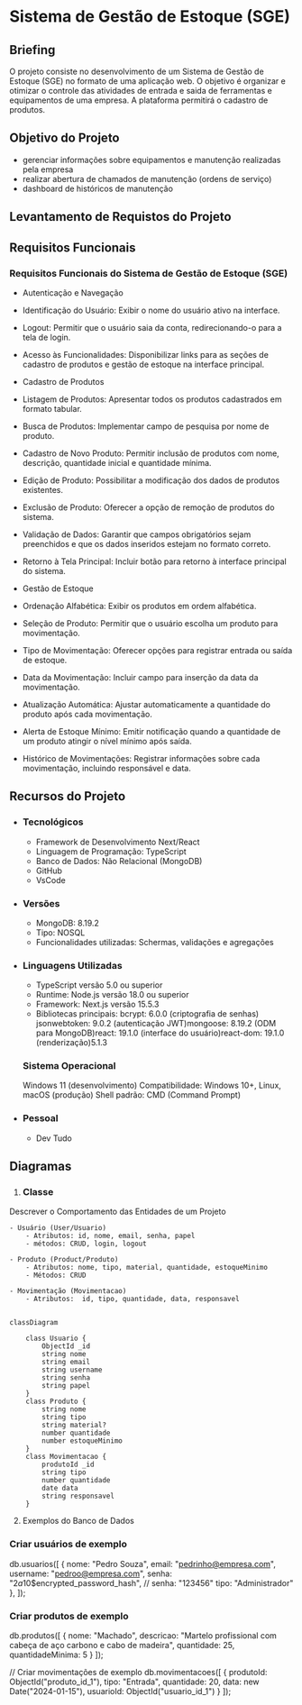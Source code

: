 # Sistema de Gestão de Estoque (SGE)

## Briefing
O projeto consiste no desenvolvimento de um Sistema de Gestão de Estoque (SGE) no formato de uma aplicação web. O objetivo é organizar e otimizar o controle das atividades de entrada e saida de ferramentas e equipamentos de uma empresa. A plataforma permitirá o cadastro de produtos.

## Objetivo do Projeto
- gerenciar informações sobre equipamentos e manutenção realizadas pela empresa
- realizar abertura de chamados de manutenção (ordens de serviço)
- dashboard de históricos de manutenção

## Levantamento de Requistos do Projeto

## Requisitos Funcionais
### Requisitos Funcionais do Sistema de Gestão de Estoque (SGE)
- Autenticação e Navegação

- Identificação do Usuário: Exibir o nome do usuário ativo na interface.
- Logout: Permitir que o usuário saia da conta, redirecionando-o para a tela de login.
- Acesso às Funcionalidades: Disponibilizar links para as seções de cadastro de produtos e gestão de estoque na interface principal.

- Cadastro de Produtos

- Listagem de Produtos: Apresentar todos os produtos cadastrados em formato tabular.
- Busca de Produtos: Implementar campo de pesquisa por nome de produto.
- Cadastro de Novo Produto: Permitir inclusão de produtos com nome, descrição, quantidade inicial e quantidade mínima.
- Edição de Produto: Possibilitar a modificação dos dados de produtos existentes.
- Exclusão de Produto: Oferecer a opção de remoção de produtos do sistema.
- Validação de Dados: Garantir que campos obrigatórios sejam preenchidos e que os dados inseridos estejam no formato correto.
- Retorno à Tela Principal: Incluir botão para retorno à interface principal do sistema.

- Gestão de Estoque

- Ordenação Alfabética: Exibir os produtos em ordem alfabética.
- Seleção de Produto: Permitir que o usuário escolha um produto para movimentação.
- Tipo de Movimentação: Oferecer opções para registrar entrada ou saída de estoque.
- Data da Movimentação: Incluir campo para inserção da data da movimentação.
- Atualização Automática: Ajustar automaticamente a quantidade do produto após cada movimentação.
- Alerta de Estoque Mínimo: Emitir notificação quando a quantidade de um produto atingir o nível mínimo após saída.
- Histórico de Movimentações: Registrar informações sobre cada movimentação, incluindo responsável e data.

## Recursos do Projeto
- ### Tecnológicos
    - Framework de Desenvolvimento Next/React
    - Linguagem de Programação: TypeScript
    - Banco de Dados: Não Relacional (MongoDB)
    - GitHub
    - VsCode

- ### Versões
    - MongoDB: 8.19.2
    - Tipo: NOSQL
    - Funcionalidades utilizadas: Schermas, validações e agregações

- ### Linguagens Utilizadas
    - TypeScript versão 5.0 ou superior
    - Runtime: Node.js versão 18.0 ou superior
    - Framework: Next.js versão 15.5.3     
    - Bibliotecas principais:
    bcrypt: 6.0.0 (criptografia de senhas)
    jsonwebtoken: 9.0.2 (autenticação JWT)mongoose: 8.19.2 (ODM para MongoDB)react: 19.1.0 (interface do usuário)react-dom: 19.1.0 (renderização)5.1.3 
    
    ### Sistema Operacional
    Windows 11 (desenvolvimento)
    Compatibilidade: Windows 10+, Linux, macOS (produção)
    Shell padrão: CMD (Command Prompt)

- ### Pessoal
    - Dev Tudo

## Diagramas

1. ### Classe
Descrever o Comportamento das Entidades de um Projeto

    - Usuário (User/Usuario)
        - Atributos: id, nome, email, senha, papel
        - métodos: CRUD, login, logout

    - Produto (Product/Produto)
        - Atributos: nome, tipo, material, quantidade, estoqueMinimo
        - Métodos: CRUD
    
    - Movimentação (Movimentacao)
        - Atributos:  id, tipo, quantidade, data, responsavel

```mermaid

classDiagram

    class Usuario {
        ObjectId _id
        string nome
        string email
        string username
        string senha
        string papel
    }
    class Produto {
        string nome
        string tipo
        string material?
        number quantidade
        number estoqueMinimo
    }
    class Movimentacao {
        produtoId _id
        string tipo
        number quantidade
        date data
        string responsavel
    }

```

2.  Exemplos do Banco de Dados
### Criar usuários de exemplo
db.usuarios([
  {
    nome: "Pedro Souza",
    email: "pedrinho@empresa.com",
    username: "pedroo@empresa.com",
    senha: "$2a$10$encrypted_password_hash", // senha: "123456"
    tipo: "Administrador"
  },
]);

### Criar produtos de exemplo
db.produtos([
  {
    nome: "Machado",
    descricao: "Martelo profissional com cabeça de aço carbono e cabo de madeira",
    quantidade: 25,
    quantidadeMinima: 5
  }
]);

// Criar movimentações de exemplo
db.movimentacoes([
  {
    produtoId: ObjectId("produto_id_1"),
    tipo: "Entrada",
    quantidade: 20,
    data: new Date("2024-01-15"),
    usuarioId: ObjectId("usuario_id_1")
  }
]);

```

